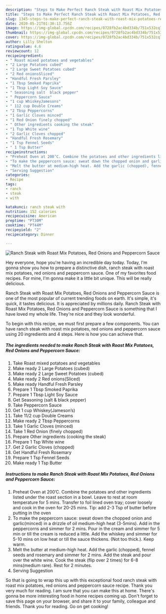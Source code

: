 ```yaml
---
description: "Steps to Make Perfect Ranch Steak with Roast Mix Potatoes, Red Onions and Peppercorn Sauce"
title: "Steps to Make Perfect Ranch Steak with Roast Mix Potatoes, Red Onions and Peppercorn Sauce"
slug: 1345-steps-to-make-perfect-ranch-steak-with-roast-mix-potatoes-red-onions-and-peppercorn-sauce
date: 2020-05-21T01:30:13.756Z
image: https://img-global.cpcdn.com/recipes/0728fb2ac4bd334b/751x532cq70/ranch-steak-with-roast-mix-potatoes-red-onions-and-peppercorn-sauce-recipe-main-photo.jpg
thumbnail: https://img-global.cpcdn.com/recipes/0728fb2ac4bd334b/751x532cq70/ranch-steak-with-roast-mix-potatoes-red-onions-and-peppercorn-sauce-recipe-main-photo.jpg
cover: https://img-global.cpcdn.com/recipes/0728fb2ac4bd334b/751x532cq70/ranch-steak-with-roast-mix-potatoes-red-onions-and-peppercorn-sauce-recipe-main-photo.jpg
author: Lilly Shelton
ratingvalue: 4.6
reviewcount: 12
recipeingredient:
- " Roast mixed potatoes and vegetables"
- "2 Large Potatoes cubed"
- "2 Large Sweet Potatoes cubed"
- "2 Red onionsSliced"
- "Handful Fresh Parsley"
- "1 Tbsp Smoked Paprika"
- "1 Tbsp Light Soy Sauce"
- " Seasoning salt  black pepper"
- " Peppercorn Sauce"
- "1 cup WhiskeyJamesons"
- " 112 cup Double Creams"
- "2 Tbsp Peppercorns"
- "1 Garlic Cloves minced"
- "1 Red Onion finely chopped"
- " Other ingredients cooking the steak"
- "1 Tsp White wine"
- "2 Garlic Cloves chopped"
- "Handful Fresh Rosemary"
- "1 Tsp Fennel Seeds"
- " 1 Tsp Butter"
recipeinstructions:
- "Preheat Oven at 200’C. Combine the potatoes and other ingredients listed under the roast section in a bowl. Leave to rest at room temperature for 5 mins. Transfer to foil lined oven tray; cover loosely and cook in the oven for 20-25 mins. Tip: add 2-3 Tsp of butter before putting in the oven"
- "To make the peppercorn sauce: sweat down the chopped onion and garlic(minced) in a drizzle of oil medium-high heat (3-5mins). Add in the peppercorns and simmer for 2 mins. Pour in the cream and simmer for 5 min or till the cream is reduced a little. Add the whiskey and simmer for 5-10 mins on low heat or till the sauce thickens. (Not too thick.). Keep warm."
- "Melt the butter at medium-high heat. Add the garlic (chopped), fennel seeds and rosemary and simmer for 2 mins. Add the steak and pour over the white wine. Cook the steak (flip over 2 times) for 6-8 mins(medium rare). Rest for 2 minutes."
- "Serving Suggestion"
categories:
- Recipe
tags:
- ranch
- steak
- with

katakunci: ranch steak with 
nutrition: 152 calories
recipecuisine: American
preptime: "PT30M"
cooktime: "PT44M"
recipeyield: "2"
recipecategory: Dinner

---
```



![Ranch Steak with Roast Mix Potatoes, Red Onions and Peppercorn Sauce](https://img-global.cpcdn.com/recipes/0728fb2ac4bd334b/751x532cq70/ranch-steak-with-roast-mix-potatoes-red-onions-and-peppercorn-sauce-recipe-main-photo.jpg)

Hey everyone, hope you're having an incredible day today. Today, I'm gonna show you how to prepare a distinctive dish, ranch steak with roast mix potatoes, red onions and peppercorn sauce. One of my favorites food recipes. For mine, I'm gonna make it a little bit unique. This will be really delicious.



Ranch Steak with Roast Mix Potatoes, Red Onions and Peppercorn Sauce is one of the most popular of current trending foods on earth. It's simple, it's quick, it tastes delicious. It is appreciated by millions daily. Ranch Steak with Roast Mix Potatoes, Red Onions and Peppercorn Sauce is something that I have loved my whole life. They're nice and they look wonderful.


To begin with this recipe, we must first prepare a few components. You can have ranch steak with roast mix potatoes, red onions and peppercorn sauce using 20 ingredients and 4 steps. Here is how you can achieve that.

<!--inarticleads1-->

##### The ingredients needed to make Ranch Steak with Roast Mix Potatoes, Red Onions and Peppercorn Sauce:

1. Take  Roast mixed potatoes and vegetables
1. Make ready 2 Large Potatoes (cubed)
1. Make ready 2 Large Sweet Potatoes (cubed)
1. Make ready 2 Red onions(Sliced)
1. Make ready Handful Fresh Parsley
1. Prepare 1 Tbsp Smoked Paprika
1. Prepare 1 Tbsp Light Soy Sauce
1. Get  Seasoning (salt &amp; black pepper)
1. Take  Peppercorn Sauce
1. Get 1 cup Whiskey(Jameson’s)
1. Take  11/2 cup Double Creams
1. Make ready 2 Tbsp Peppercorns
1. Take 1 Garlic Cloves (minced)
1. Take 1 Red Onion (finely chopped)
1. Prepare  Other ingredients (cooking the steak)
1. Prepare 1 Tsp White wine
1. Get 2 Garlic Cloves (chopped)
1. Get Handful Fresh Rosemary
1. Prepare 1 Tsp Fennel Seeds
1. Make ready  1 Tsp Butter




<!--inarticleads2-->

##### Instructions to make Ranch Steak with Roast Mix Potatoes, Red Onions and Peppercorn Sauce:

1. Preheat Oven at 200’C. Combine the potatoes and other ingredients listed under the roast section in a bowl. Leave to rest at room temperature for 5 mins. Transfer to foil lined oven tray; cover loosely and cook in the oven for 20-25 mins. Tip: add 2-3 Tsp of butter before putting in the oven
1. To make the peppercorn sauce: sweat down the chopped onion and garlic(minced) in a drizzle of oil medium-high heat (3-5mins). Add in the peppercorns and simmer for 2 mins. Pour in the cream and simmer for 5 min or till the cream is reduced a little. Add the whiskey and simmer for 5-10 mins on low heat or till the sauce thickens. (Not too thick.). Keep warm.
1. Melt the butter at medium-high heat. Add the garlic (chopped), fennel seeds and rosemary and simmer for 2 mins. Add the steak and pour over the white wine. Cook the steak (flip over 2 times) for 6-8 mins(medium rare). Rest for 2 minutes.
1. Serving Suggestion




So that is going to wrap this up with this exceptional food ranch steak with roast mix potatoes, red onions and peppercorn sauce recipe. Thank you very much for reading. I am sure that you can make this at home. There's gonna be more interesting food in home recipes coming up. Don't forget to save this page on your browser, and share it to your family, colleague and friends. Thank you for reading. Go on get cooking!
